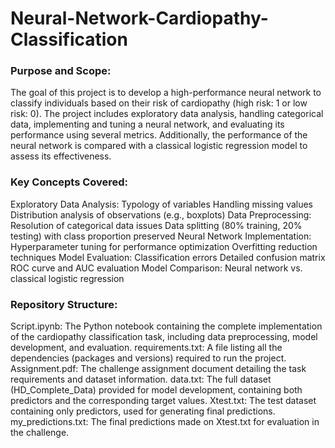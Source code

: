 # Neural-Network-Cardiopathy-Classification

### Purpose and Scope:
The goal of this project is to develop a high-performance neural network to classify individuals based on their risk of cardiopathy (high risk: 1 or low risk: 0). The project includes exploratory data analysis, handling categorical data, implementing and tuning a neural network, and evaluating its performance using several metrics. Additionally, the performance of the neural network is compared with a classical logistic regression model to assess its effectiveness.

### Key Concepts Covered:
Exploratory Data Analysis:
Typology of variables
Handling missing values
Distribution analysis of observations (e.g., boxplots)
Data Preprocessing:
Resolution of categorical data issues
Data splitting (80% training, 20% testing) with class proportion preserved
Neural Network Implementation:
Hyperparameter tuning for performance optimization
Overfitting reduction techniques
Model Evaluation:
Classification errors
Detailed confusion matrix
ROC curve and AUC evaluation
Model Comparison:
Neural network vs. classical logistic regression

### Repository Structure:
Script.ipynb: The Python notebook containing the complete implementation of the cardiopathy classification task, including data preprocessing, model development, and evaluation.
requirements.txt: A file listing all the dependencies (packages and versions) required to run the project.
Assignment.pdf: The challenge assignment document detailing the task requirements and dataset information.
data.txt: The full dataset (HD_Complete_Data) provided for model development, containing both predictors and the corresponding target values.
Xtest.txt: The test dataset containing only predictors, used for generating final predictions.
my_predictions.txt: The final predictions made on Xtest.txt for evaluation in the challenge.
